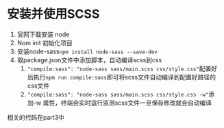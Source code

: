 # 安装并使用SCSS

1. 官网下载安装 node
2. Nom init 初始化项目
3. 安装node-sass`npm install node-sass --save-dev`
4. 取package.json文件中添加脚本，自动编译scss到css
   1. `"compile:sass": "node-sass sass/main.scss css/style.css"`配置好后执行`npm run compile:sass`即可将scss文件自动编译到配置好路径的css文件
   2. `"compile:sass": "node-sass sass/main.scss css/style.css -w"`添加-w 属性，终端会实时运行监测scss文件一旦保存修改就会自动编译

相关的代码在part3中
